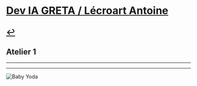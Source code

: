 # [Dev IA GRETA / Lécroart Antoine](https://github.com/Dev-IA-2024/antoine.lecroart)

[↩️](..)
---

## Atelier 1

---
---
![Baby Yoda](https://images3.alphacoders.com/110/1108129.jpg)
